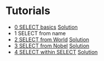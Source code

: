 # Tutorials

* [0 SELECT basics](https://sqlzoo.net/wiki/SELECT_basics) [Solution](SELECT_basics.md)
* 1 SELECT from name
* [2 SELECT from World](https://sqlzoo.net/wiki/SELECT_from_WORLD_Tutorial) [Solution](SELECT_from_WORLD.md)
* [3 SELECT from Nobel](https://sqlzoo.net/wiki/SELECT_from_Nobel_Tutorial) [Solution](SELECT_from_Nobel.md)
* [4 SELECT within SELECT](https://sqlzoo.net/wiki/SELECT_within_SELECT_Tutorial) [Solution](SELECT_within_SELECT.md)
